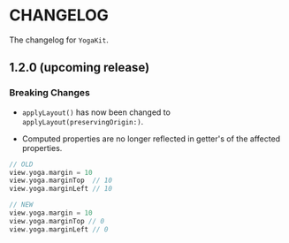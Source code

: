 # CHANGELOG

The changelog for `YogaKit`.

1.2.0 (**upcoming release**)
-----

### Breaking Changes

- `applyLayout()` has now been changed to `applyLayout(preservingOrigin:)`.

- Computed properties are no longer reflected in getter's of the affected properties.
```swift
// OLD
view.yoga.margin = 10
view.yoga.marginTop  // 10
view.yoga.marginLeft // 10

// NEW
view.yoga.margin = 10
view.yoga.marginTop // 0
view.yoga.marginLeft // 0
```
